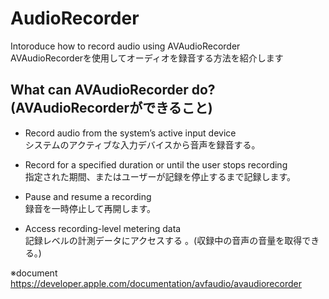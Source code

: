 # AudioRecorder
Intoroduce how to record audio using AVAudioRecorder  
AVAudioRecorderを使用してオーディオを録音する方法を紹介します

## What can AVAudioRecorder do? (AVAudioRecorderができること)
- Record audio from the system’s active input device  
システムのアクティブな入力デバイスから音声を録音する。

- Record for a specified duration or until the user stops recording  
指定された期間、またはユーザーが記録を停止するまで記録します。

- Pause and resume a recording  
録音を一時停止して再開します。

- Access recording-level metering data  
記録レベルの計測データにアクセスする 。(収録中の音声の音量を取得できる。)

※document  
https://developer.apple.com/documentation/avfaudio/avaudiorecorder

